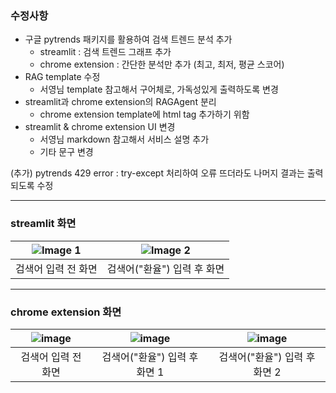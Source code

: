 ### 수정사항
- 구글 pytrends 패키지를 활용하여 검색 트렌드 분석 추가
    - streamlit : 검색 트렌드 그래프 추가 
    - chrome extension : 간단한 분석만 추가 (최고, 최저, 평균 스코어)
- RAG template 수정
  - 서영님 template 참고해서 구어체로, 가독성있게 출력하도록 변경 
- streamlit과 chrome extension의 RAGAgent 분리
  - chrome extension template에 html tag 추가하기 위함
- streamlit & chrome extension UI 변경
  - 서영님 markdown 참고해서 서비스 설명 추가
  - 기타 문구 변경

(추가) pytrends 429 error : try-except 처리하여 오류 뜨더라도 나머지 결과는 출력되도록 수정
    
---

### streamlit 화면 
| ![Image 1](https://github.com/user-attachments/assets/c1950169-f3e6-4967-93a7-b72d7dfd090c) | ![Image 2](https://github.com/user-attachments/assets/b70e802d-d02e-4a86-8224-81d866aa84c0) |
|:---:|:---:|
| 검색어 입력 전 화면| 검색어("환율") 입력 후 화면|

---

### chrome extension 화면
| ![image](https://github.com/user-attachments/assets/080ddb9f-43e2-4a6e-a8ad-3f07176a6205) | ![image](https://github.com/user-attachments/assets/c85415d4-89d9-4e53-9706-0cb9e17b2e51) | ![image](https://github.com/user-attachments/assets/d7073904-20a2-4bfd-899b-1ece7d43bded)|
| :---: | :---: | :---: |
| 검색어 입력 전 화면 | 검색어("환율") 입력 후 화면 1 | 검색어("환율") 입력 후 화면 2 |



